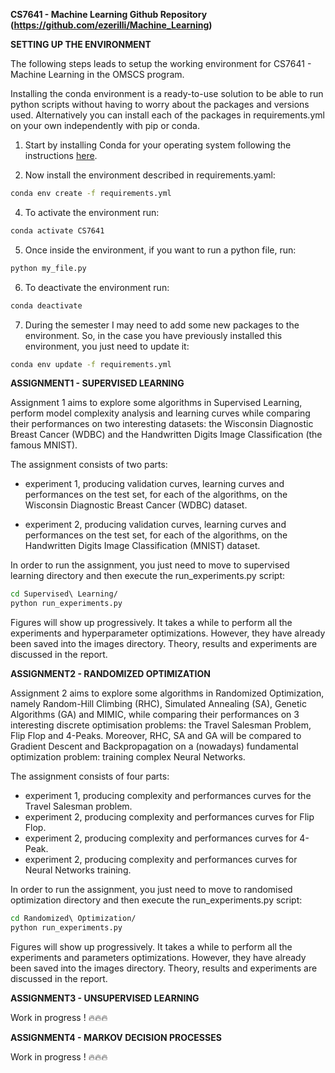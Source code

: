 **CS7641 - Machine Learning Github Repository (https://github.com/ezerilli/Machine_Learning)**

**SETTING UP THE ENVIRONMENT**

The following steps leads to setup the working environment for CS7641 - Machine Learning in the OMSCS program.

Installing the conda environment is a ready-to-use solution to be able to run python scripts without having to worry 
about the packages and versions used. Alternatively you can install each of the packages in requirements.yml on your 
own independently with pip or conda.

1. Start by installing Conda for your operating system following the 
instructions [here](https://conda.io/docs/user-guide/install/index.html).

2. Now install the environment described in requirements.yaml:
```bash
conda env create -f requirements.yml
```

4. To activate the environment run:
```bash
conda activate CS7641
```

5. Once inside the environment, if you want to run a python file, run:
```bash
python my_file.py
```

6. To deactivate the environment run:
```bash
conda deactivate
```

7. During the semester I may need to add some new packages to the environment. So, in the case you have previously 
installed this environment, you just need to update it:
```bash
conda env update -f requirements.yml
```

**ASSIGNMENT1 - SUPERVISED LEARNING**

Assignment 1 aims to explore some algorithms in Supervised Learning, perform model complexity analysis and learning 
curves while comparing their performances on two interesting datasets: the Wisconsin Diagnostic Breast Cancer (WDBC) 
and the Handwritten Digits Image Classification (the famous MNIST).

The assignment consists of two parts: 

- experiment 1, producing validation curves, learning curves and performances on the test set, for each of the 
algorithms, on the Wisconsin Diagnostic Breast Cancer (WDBC) dataset.

- experiment 2, producing validation curves, learning curves and performances on the test set, for each of the 
algorithms, on the Handwritten Digits Image Classification (MNIST) dataset.

In order to run the assignment, you just need to move to supervised learning directory and then execute the 
run_experiments.py script:
```bash
cd Supervised\ Learning/
python run_experiments.py
```
Figures will show up progressively. It takes a while to perform all the experiments and hyperparameter optimizations. 
However, they have already been saved into the images directory. Theory, results and experiments are discussed in the 
report.


**ASSIGNMENT2 - RANDOMIZED OPTIMIZATION**

Assignment 2 aims to explore some algorithms in Randomized Optimization, namely Random-Hill Climbing (RHC), Simulated 
Annealing (SA), Genetic Algorithms (GA) and MIMIC, while comparing their performances on 3 interesting discrete 
optimisation problems: the Travel Salesman Problem, Flip Flop and 4-Peaks. Moreover, RHC, SA and GA will be compared to
Gradient Descent and Backpropagation on a (nowadays) fundamental optimization problem: training complex Neural Networks.

The assignment consists of four parts: 

- experiment 1, producing complexity and performances curves for the Travel Salesman problem.
- experiment 2, producing complexity and performances curves for Flip Flop.
- experiment 2, producing complexity and performances curves for 4-Peak.
- experiment 2, producing complexity and performances curves for Neural Networks training.

In order to run the assignment, you just need to move to randomised optimization directory and then execute the 
run_experiments.py script:
```bash
cd Randomized\ Optimization/
python run_experiments.py
```
Figures will show up progressively. It takes a while to perform all the experiments and parameters optimizations. 
However, they have already been saved into the images directory. Theory, results and experiments are discussed in the 
report.

**ASSIGNMENT3 - UNSUPERVISED LEARNING**

Work in progress ! 🔥🔥🔥


**ASSIGNMENT4 - MARKOV DECISION PROCESSES**

Work in progress ! 🔥🔥🔥
